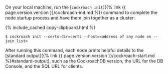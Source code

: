 On your local machine, run the [`cockroach init`]({% link {{ page.version.version }}/cockroach-init.md %}) command to complete the node startup process and have them join together as a cluster:

{% include_cached copy-clipboard.html %}
~~~ shell
$ cockroach init --certs-dir=certs --host=<address of any node on --join list>
~~~

After running this command, each node prints helpful details to the [standard output]({% link {{ page.version.version }}/cockroach-start.md %}#standard-output), such as the CockroachDB version, the URL for the DB Console, and the SQL URL for clients.
